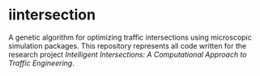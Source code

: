 # iintersection

A genetic algorithm for optimizing traffic intersections using microscopic simulation packages. This repository represents all code written for the research project *Intelligent Intersections: A Computational Approach to Traffic Engineering*.
